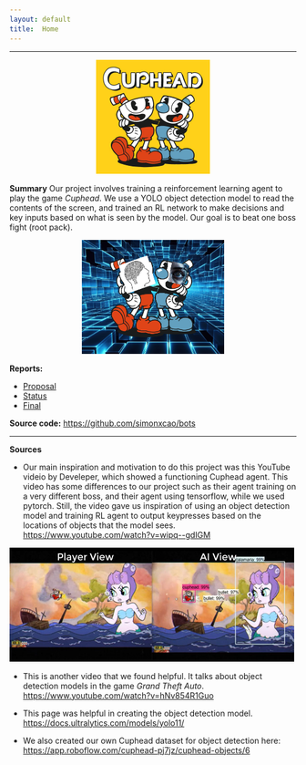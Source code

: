 ```yaml
---
layout: default
title:  Home
---
```


<hr>

<center>
<img src=assets/cuphead_cover_art.jpeg alt='Cuphead cover art' style="width:200px;height:200px;">
</center>

**Summary**
Our project involves training a reinforcement learning agent to play the game *Cuphead*. We use a YOLO object detection model to read the contents of the screen, and trained an RL network to make decisions and key inputs based on what is seen by the model. Our goal is to beat one boss fight (root pack).


<center>
<img src = assets/CUPHEAD_RL.png alt='Cuphead AI image' style="width:250px;height:200px;text-align: center;">
</center>



**Reports:**
 - [Proposal](proposal.html) 
 - [Status](status.html) 
 - [Final](final.html) 


**Source code:** 
https://github.com/simonxcao/bots

<hr>

**Sources**

- Our main inspiration and motivation to do this project was this YouTube videio by Develeper, which showed a functioning Cuphead agent. This video has some differences to our project such as their agent training on a very different boss, and their agent using tensorflow, while we used pytorch. Still, the video gave us inspiration of using an object detection model and training RL agent to output keypresses based on the locations of objects that the model sees. 
 https://www.youtube.com/watch?v=wipq--gdIGM
 <img src=assets/video_screenshot.jpg alt='video thumbnail' style="width:500px;height:200px;">

 - This is another video that we found helpful. It talks about object detection models in the game *Grand Theft Auto*.
 https://www.youtube.com/watch?v=hNv854R1Guo

 - This page was helpful in creating the object detection model. 
 https://docs.ultralytics.com/models/yolo11/
 - We also created our own Cuphead dataset for object detection here:
 https://app.roboflow.com/cuphead-pj7jz/cuphead-objects/6
 












